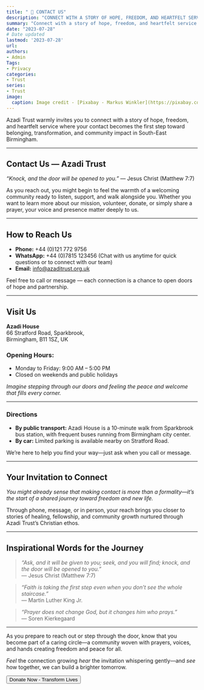 ```yaml
---
title: " 🌱 CONTACT US"
description: "CONNECT WITH A STORY OF HOPE, FREEDOM, AND HEARTFELT SERVICE."
summary: "Connect with a story of hope, freedom, and heartfelt service."
date: "2023-07-28"
# Date updated
lastmod: '2023-07-28'
url: 
authors: 
- Admin
Tags: 
- Privacy
categories: 
- Trust
series: 
- Trust
image:
  caption: Image credit - [Pixabay - Markus Winkler](https://pixabay.com/photos/privacy-policy-dsgvo-5243225/)
---
```


Azadi Trust warmly invites you to connect with a story of hope, freedom, and heartfelt service where your contact becomes the first step toward belonging, transformation, and community impact in South-East Birmingham.

---

## Contact Us — Azadi Trust

*“Knock, and the door will be opened to you.”* — Jesus Christ (Matthew 7:7)

As you reach out, you might begin to feel the warmth of a welcoming community ready to listen, support, and walk alongside you. Whether you want to learn more about our mission, volunteer, donate, or simply share a prayer, your voice and presence matter deeply to us.

---

## How to Reach Us

- **Phone:** +44 (0)121 772 9756  
- **WhatsApp:** +44 (0)7815 123456 (Chat with us anytime for quick questions or to connect with our team)  
- **Email:** info@azaditrust.org.uk  

Feel free to call or message — each connection is a chance to open doors of hope and partnership.

---

## Visit Us

**Azadi House**  
66 Stratford Road, Sparkbrook,  
Birmingham, B11 1SZ, UK

### Opening Hours:  
- Monday to Friday: 9:00 AM – 5:00 PM  
- Closed on weekends and public holidays

*Imagine stepping through our doors and feeling the peace and welcome that fills every corner.*

---

### Directions

- **By public transport:** Azadi House is a 10-minute walk from Sparkbrook bus station, with frequent buses running from Birmingham city center.  
- **By car:** Limited parking is available nearby on Stratford Road.  

We’re here to help you find your way—just ask when you call or message.

---

## Your Invitation to Connect

*You might already sense that making contact is more than a formality—it’s the start of a shared journey toward freedom and new life.*

Through phone, message, or in person, your reach brings you closer to stories of healing, fellowship, and community growth nurtured through Azadi Trust’s Christian ethos.

---

## Inspirational Words for the Journey

> *“Ask, and it will be given to you; seek, and you will find; knock, and the door will be opened to you.”*  
> — Jesus Christ (Matthew 7:7)

> *“Faith is taking the first step even when you don’t see the whole staircase.”*  
> — Martin Luther King Jr.

> *“Prayer does not change God, but it changes him who prays.”*  
> — Soren Kierkegaard

---

As you prepare to reach out or step through the door, know that you become part of a caring circle—a community woven with prayers, voices, and hands creating freedom and peace for all.

*Feel* the connection growing *hear* the invitation whispering gently—and *see* how together, we can build a brighter tomorrow.

<div class="text-center flex items-center justify-center">
<a href="/en/donate">
<button class="justify-center items-center rounded-full bg-gradient-to-r from-primary-500 to-primary-600 dark:from-primary-800 dark:to-primary-900 px-8 pt-4 pb-4 sm:px-2 sm:pb-2 text-lg sm:text-base font-semibold text-white shadow-sm hover:bg-primary-500">
  Donate Now - Transform Lives
</button></a></div>
